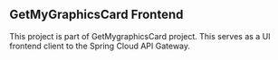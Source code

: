## GetMyGraphicsCard Frontend

This project is part of GetMygraphicsCard project. This serves as a UI frontend client to the Spring Cloud API Gateway.
